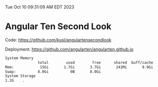 Tue Oct 10 09:31:09 AM EDT 2023

# Angular Ten Second Look

Code: https://github.com/kusl/angulartensecondlook

Deployment: https://github.com/angularten/angularten.github.io

```bash
System Memory
               total        used        free      shared  buff/cache   available
Mem:            15Gi       1.7Gi       3.7Gi       241Mi       9.9Gi        13Gi
Swap:          8.0Gi          0B       8.0Gi
System Storage
1.2G	.
```
```bash
